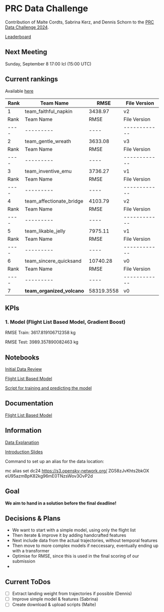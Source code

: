 # PRC Data Challenge

Contribution of Malte Cordts, Sabrina Kerz, and Dennis Schorn to the [PRC Data Challenge 2024](https://ansperformance.eu/study/data-challenge/).

[Leaderboard](https://datacomp.opensky-network.org/results)

## Next Meeting
Sunday, September 8 17:00 lcl (15:00 UTC)

## Current rankings

Available [here](https://datacomp.opensky-network.org/api/rankings)

<!--result-start-->
| Rank | Team Name | RMSE | File Version |
| ---- | --------- | ---- | ------------ |
| 1 | team_faithful_napkin | 3438.97 | v2 |
| Rank | Team Name | RMSE | File Version |
| ---- | --------- | ---- | ------------ |
| 2 | team_gentle_wreath | 3633.08 | v3 |
| Rank | Team Name | RMSE | File Version |
| ---- | --------- | ---- | ------------ |
| 3 | team_inventive_emu | 3736.27 | v1 |
| Rank | Team Name | RMSE | File Version |
| ---- | --------- | ---- | ------------ |
| 4 | team_affectionate_bridge | 4103.79 | v2 |
| Rank | Team Name | RMSE | File Version |
| ---- | --------- | ---- | ------------ |
| 5 | team_likable_jelly | 7975.11 | v1 |
| Rank | Team Name | RMSE | File Version |
| ---- | --------- | ---- | ------------ |
| 6 | team_sincere_quicksand | 10740.28 | v0 |
| Rank | Team Name | RMSE | File Version |
| ---- | --------- | ---- | ------------ |
| 7 | **team_organized_volcano** | 58319.3558 | v0 |
<!--result-end-->

## KPIs 
### 1. Model (Flight List Based Model, Gradient Boost)
RMSE Train: 3617.819106712358 kg 

RMSE Test: 3989.357890082463 kg 

## Notebooks
[Initial Data Review](https://colab.research.google.com/drive/1WMxJp5L7vl9GBKhZzXFJeXjvI1MgSNON#scrollTo=p6q00gZ2aoNO) 

[Flight List Based Model](https://colab.research.google.com/drive/1h_4Kw_Kx4-c8agqgn95yTxK5HRhB2JIF)

[Script for training and predicting the model](https://colab.research.google.com/drive/1mKO-b7YfdCXVuNLkEvr6OccVzr4FLsp0?usp=sharing)

## Documentation

[Flight List Based Model](https://docs.google.com/document/d/1--aCGaPIoykFuH6jPuZkSNKuL8PHXe96vltabt59e6Y/edit)

## Information
[Data Explanation](https://drive.google.com/file/d/1qJPLEoQPBFM8mL6tLpiV-vdHZd88V_wM/view?usp=drive_link) 

[Introduction Slides](https://drive.google.com/file/d/1aDVe83t2N_of7b_DXSE8yEuQ1MaV0RpH/view?usp=drive_link) 

Command to set up an alias for the data location:

mc alias set dc24 https://s3.opensky-network.org/ ZG58zJvKhts2bkOX eU95azmBpK82kg96mE0TNzsWov3OvP2d

## Goal
**We aim to hand in a solution before the final deadline!**

## Decisions & Plans
- We want to start with a simple model, using only the flight list
- Then iterate & improve it by adding handcrafted features
- Next include data from the actual trajectories, without temporal features
- Then move to more complex models if neccessary, eventually ending up with a transformer
- Optimise for RMSE, since this is used in the final scoring of our submission
- 

## Current ToDos
- [ ] Extract landing weight from trajectories if possible (Dennis)
- [ ] Improve simple model & features (Sabrina)
- [ ] Create download & upload scripts (Malte)
